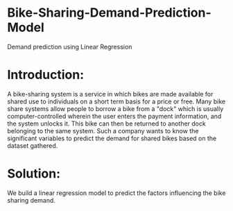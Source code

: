 # Bike-Sharing-Demand-Prediction-Model
Demand prediction using Linear Regression

# Introduction:
A bike-sharing system is a service in which bikes are made available for shared use to individuals on a short term basis for a price or free. Many bike share systems allow people to borrow a bike from a "dock" which is usually computer-controlled wherein the user enters the payment information, and the system unlocks it. This bike can then be returned to another dock belonging to the same system.
Such a company wants to know the significant variables to predict the demand for shared bikes based on the dataset gathered.

# Solution:
We build a linear regression model to predict the factors influencing the bike sharing demand. 
